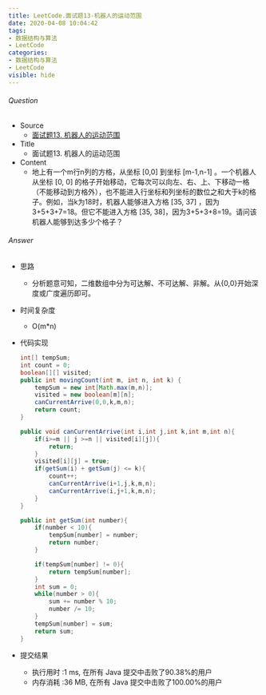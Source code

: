 ```yaml
---
title: LeetCode.面试题13-机器人的运动范围
date: 2020-04-08 10:04:42
tags:
- 数据结构与算法
- LeetCode
categories:
- 数据结构与算法
- LeetCode
visible: hide
---
```

###### Question
- Source
	- [面试题13. 机器人的运动范围](https://leetcode-cn.com/problems/ji-qi-ren-de-yun-dong-fan-wei-lcof/) 
- Title
	- 面试题13. 机器人的运动范围 
- Content
	- 地上有一个m行n列的方格，从坐标 [0,0] 到坐标 [m-1,n-1] 。一个机器人从坐标 [0, 0] 的格子开始移动，它每次可以向左、右、上、下移动一格（不能移动到方格外），也不能进入行坐标和列坐标的数位之和大于k的格子。例如，当k为18时，机器人能够进入方格 [35, 37] ，因为3+5+3+7=18。但它不能进入方格 [35, 38]，因为3+5+3+8=19。请问该机器人能够到达多少个格子？

<!--more-->

###### Answer
- 思路
	- 分析题意可知，二维数组中分为可达解、不可达解、非解。从{0,0}开始深度或广度遍历即可。
- 时间复杂度
	- O(m*n) 	
- 代码实现

	```Java
	int[] tempSum;
    int count = 0;
    boolean[][] visited;
    public int movingCount(int m, int n, int k) {
        tempSum = new int[Math.max(m,n)];
        visited = new boolean[m][n];
        canCurrentArrive(0,0,k,m,n);
        return count;
    }

    public void canCurrentArrive(int i,int j,int k,int m,int n){
        if(i>=m || j >=n || visited[i][j]){
            return;
        }
        visited[i][j] = true;
        if(getSum(i) + getSum(j) <= k){
            count++;
            canCurrentArrive(i+1,j,k,m,n);
            canCurrentArrive(i,j+1,k,m,n);
        }
    }

    public int getSum(int number){
        if(number < 10){
            tempSum[number] = number;
            return number;
        }

        if(tempSum[number] != 0){
            return tempSum[number];
        }
        int sum = 0;
        while(number > 0){
            sum += number % 10;
            number /= 10;
        }
        tempSum[number] = sum;
        return sum;
    }
	```
- 提交结果
	- 执行用时 :1 ms, 在所有 Java 提交中击败了90.38%的用户
	- 内存消耗 :36 MB, 在所有 Java 提交中击败了100.00%的用户
